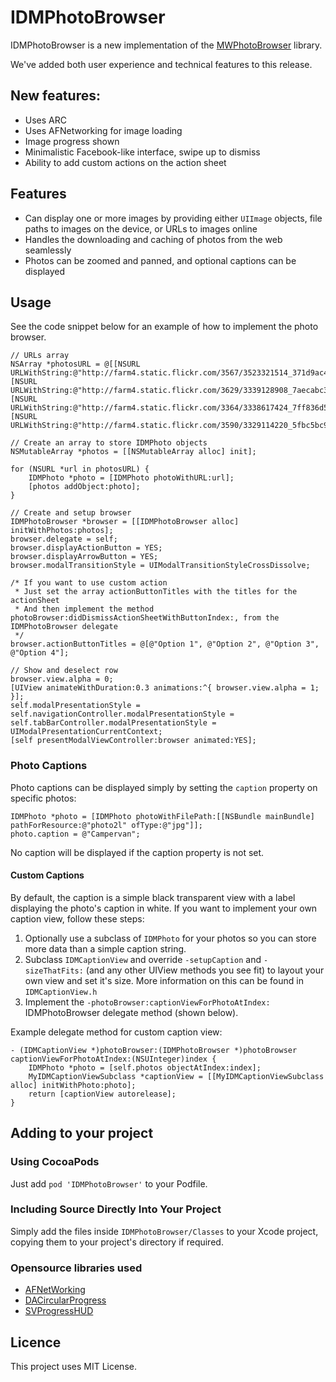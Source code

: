 # IDMPhotoBrowser

IDMPhotoBrowser is a new implementation of the [MWPhotoBrowser](https://github.com/mwaterfall/MWPhotoBrowser) library.

We've added both user experience and technical features to this release.

## New features:
- Uses ARC
- Uses AFNetworking for image loading
- Image progress shown
- Minimalistic Facebook-like interface, swipe up to dismiss
- Ability to add custom actions on the action sheet

## Features

- Can display one or more images by providing either `UIImage` objects, file paths to images on the device, or URLs to images online
- Handles the downloading and caching of photos from the web seamlessly
- Photos can be zoomed and panned, and optional captions can be displayed

## Usage

See the code snippet below for an example of how to implement the photo browser.

    // URLs array
    NSArray *photosURL = @[[NSURL URLWithString:@"http://farm4.static.flickr.com/3567/3523321514_371d9ac42f_b.jpg"], [NSURL URLWithString:@"http://farm4.static.flickr.com/3629/3339128908_7aecabc34b_b.jpg"], [NSURL URLWithString:@"http://farm4.static.flickr.com/3364/3338617424_7ff836d55f_b.jpg"], [NSURL URLWithString:@"http://farm4.static.flickr.com/3590/3329114220_5fbc5bc92b_b.jpg"]];
    
    // Create an array to store IDMPhoto objects
    NSMutableArray *photos = [[NSMutableArray alloc] init];
    
    for (NSURL *url in photosURL) {
    	IDMPhoto *photo = [IDMPhoto photoWithURL:url];
    	[photos addObject:photo];
    }
    
    // Create and setup browser
    IDMPhotoBrowser *browser = [[IDMPhotoBrowser alloc] initWithPhotos:photos];
    browser.delegate = self;
    browser.displayActionButton = YES;
	browser.displayArrowButton = YES;
    browser.modalTransitionStyle = UIModalTransitionStyleCrossDissolve;
    
    /* If you want to use custom action
     * Just set the array actionButtonTitles with the titles for the actionSheet
     * And then implement the method photoBrowser:didDismissActionSheetWithButtonIndex:, from the IDMPhotoBrowser delegate
     */
    browser.actionButtonTitles = @[@"Option 1", @"Option 2", @"Option 3", @"Option 4"];
    
    // Show and deselect row
    browser.view.alpha = 0;
    [UIView animateWithDuration:0.3 animations:^{ browser.view.alpha = 1; }];
    self.modalPresentationStyle = self.navigationController.modalPresentationStyle = self.tabBarController.modalPresentationStyle = UIModalPresentationCurrentContext;
    [self presentModalViewController:browser animated:YES];


### Photo Captions

Photo captions can be displayed simply by setting the `caption` property on specific photos:

    IDMPhoto *photo = [IDMPhoto photoWithFilePath:[[NSBundle mainBundle] pathForResource:@"photo2l" ofType:@"jpg"]];
    photo.caption = @"Campervan";

No caption will be displayed if the caption property is not set.

#### Custom Captions

By default, the caption is a simple black transparent view with a label displaying the photo's caption in white. If you want to implement your own caption view, follow these steps:

1. Optionally use a subclass of `IDMPhoto` for your photos so you can store more data than a simple caption string.
2. Subclass `IDMCaptionView` and override `-setupCaption` and `-sizeThatFits:` (and any other UIView methods you see fit) to layout your own view and set it's size. More information on this can be found in `IDMCaptionView.h`
3. Implement the `-photoBrowser:captionViewForPhotoAtIndex:` IDMPhotoBrowser delegate method (shown below).

Example delegate method for custom caption view:

    - (IDMCaptionView *)photoBrowser:(IDMPhotoBrowser *)photoBrowser captionViewForPhotoAtIndex:(NSUInteger)index {
        IDMPhoto *photo = [self.photos objectAtIndex:index];
        MyIDMCaptionViewSubclass *captionView = [[MyIDMCaptionViewSubclass alloc] initWithPhoto:photo];
        return [captionView autorelease];
    }


## Adding to your project

### Using CocoaPods

Just add `pod 'IDMPhotoBrowser'` to your Podfile.

### Including Source Directly Into Your Project

Simply add the files inside `IDMPhotoBrowser/Classes` to your Xcode project, copying them to your project's directory if required.

### Opensource libraries used

- [AFNetWorking](https://github.com/AFNetworking/AFNetworking)
- [DACircularProgress](https://github.com/danielamitay/DACircularProgress)
- [SVProgressHUD](https://github.com/samvermette/SVProgressHUD)

## Licence

This project uses MIT License.

